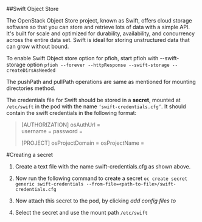 ##Swift Object Store

The OpenStack Object Store project, known as Swift, offers cloud storage software so that you can store and retrieve lots of data with a simple API. It's built for scale and optimized for durability, availability, and concurrency across the entire data set. Swift is ideal for storing unstructured data that can grow without bound. 

To enable Swift Object store option for pfioh, start pfioh with --swift-storage option
`pfioh --forever --httpResponse --swift-storage --createDirsAsNeeded`

The pushPath and pullPath operations are same as mentioned for mounting directories method.

The credentials file for Swift should be stored in a **secret**, mounted at `/etc/swift` in the pod with the name `‘swift-credentials.cfg’`. It should contain the swift credentials in the following format:

>[AUTHORIZATION]
>osAuthUrl  =	
>username   = 
>password   = 
>
>[PROJECT]
>osProjectDomain  = 
>osProjectName    = 

#Creating a secret
1) Create a text file with the name swift-credentials.cfg as shown above.

2) Now run the following command to create a secret
`oc create secret generic swift-credentials --from-file=<path-to-file>/swift-credentials.cfg`

3) Now attach this secret to the pod, by clicking *add config files to <dc-name>* 

4) Select the secret and use the mount path `/etc/swift`

